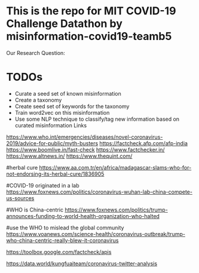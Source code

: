 # This is the repo for MIT COVID-19 Challenge Datathon by misinformation-covid19-teamb5

Our Research Question:
# TODOs
- Curate a seed set of known misinformation
- Create a taxonomy
- Create seed set of keywords for the taxonomy
- Train word2vec on this misinformation
- Use some NLP technique to classify/tag new information based on curated misinformation
Links

https://www.who.int/emergencies/diseases/novel-coronavirus-2019/advice-for-public/myth-busters
https://factcheck.afp.com/afp-india
https://www.boomlive.in/fast-check
https://www.factchecker.in/
https://www.altnews.in/
https://www.thequint.com/


#herbal cure
https://www.aa.com.tr/en/africa/madagascar-slams-who-for-not-endorsing-its-herbal-cure/1836905


#COVID-19 originated in a lab
https://www.foxnews.com/politics/coronavirus-wuhan-lab-china-compete-us-sources


#WHO is China-centric
https://www.foxnews.com/politics/trump-announces-funding-to-world-health-organization-who-halted

#use the WHO to mislead the global community
https://www.voanews.com/science-health/coronavirus-outbreak/trump-who-china-centric-really-blew-it-coronavirus

https://toolbox.google.com/factcheck/apis

https://data.world/kungfuaiteam/coronavirus-twitter-analysis

